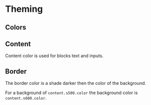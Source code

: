 # Theming

## Colors

## Content

Content color is used for blocks text and inputs.

## Border

The border color is a shade darker then the color of the background.

For a background of `content.s500.color` the background color is `content.s600.color`.

